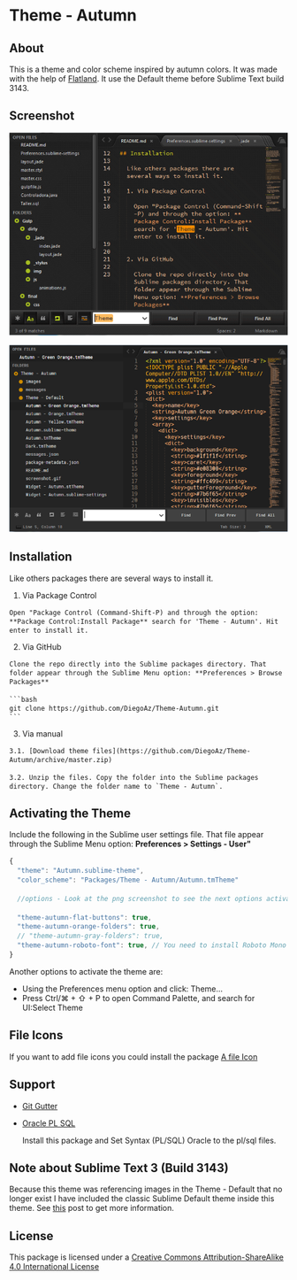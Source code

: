 # Theme - Autumn

## About

  This is a theme and color scheme inspired by autumn colors. It was made with the help of [Flatland](https://github.com/thinkpixellab/flatland). It use the Default theme before Sublime Text build 3143.

## Screenshot

  ![Screenshot](screenshot.gif)


  ![Screenshot2](Screenshot2.PNG)

## Installation

  Like others packages there are several ways to install it.

  1. Via Package Control   

    Open "Package Control (Command-Shift-P) and through the option: **Package Control:Install Package** search for 'Theme - Autumn'. Hit enter to install it.
   

  2. Via GitHub

    Clone the repo directly into the Sublime packages directory. That folder appear through the Sublime Menu option: **Preferences > Browse Packages** 

    ```bash
    git clone https://github.com/DiegoAz/Theme-Autumn.git
    ```

  3. Via manual

    3.1. [Download theme files](https://github.com/DiegoAz/Theme-Autumn/archive/master.zip)

    3.2. Unzip the files. Copy the folder into the Sublime packages directory. Change the folder name to `Theme - Autumn`.


## Activating the Theme

  Include the following in the Sublime user settings file. That file appear through the Sublime Menu option: **Preferences > Settings - User"**

  ```javascript
  {
    "theme": "Autumn.sublime-theme",
    "color_scheme": "Packages/Theme - Autumn/Autumn.tmTheme"

    //options - Look at the png screenshot to see the next options activated

    "theme-autumn-flat-buttons": true,
    "theme-autumn-orange-folders": true,
    // "theme-autumn-gray-folders": true,
    "theme-autumn-roboto-font": true, // You need to install Roboto Mono and Roboto Mono Medium
  }
  ```
  Another options to activate the theme are:

  - Using the Preferences menu option and click: Theme... 
  - Press Ctrl/⌘ + ⇧ + P to open Command Palette, and search for UI:Select Theme

## File Icons

  If you want to add file icons you could install the package [A file Icon](https://packagecontrol.io/packages/A%20File%20Icon)

## Support

  - [Git Gutter](https://packagecontrol.io/packages/GitGutter)
  - [Oracle PL SQL](https://packagecontrol.io/packages/Oracle%20PL%20SQL)

    Install this package and Set Syntax (PL/SQL) Oracle to the pl/sql files.

## Note about Sublime Text 3 (Build 3143)

  Because this theme was referencing images in the Theme - Default that no longer exist I have included the classic Sublime Default theme inside this theme. See [this](https://forum.sublimetext.com/t/very-colorful-tabs/31244) post to get more information.

## License

  This package is licensed under a [Creative Commons Attribution-ShareAlike 4.0 International License](http://creativecommons.org/licenses/by-sa/4.0/)